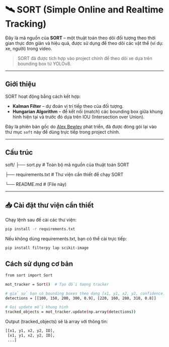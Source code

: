 # 🛰 SORT (Simple Online and Realtime Tracking)

Đây là mã nguồn của **SORT** – một thuật toán theo dõi đối tượng theo thời gian thực đơn giản và hiệu quả, được sử dụng để theo dõi các vật thể (ví dụ: xe, người) trong video.

>  SORT đã được tích hợp vào project chính để theo dõi xe dựa trên bounding box từ YOLOv8.

---

##  Giới thiệu

SORT hoạt động bằng cách kết hợp:
- **Kalman Filter** – dự đoán vị trí tiếp theo của đối tượng.
- **Hungarian Algorithm** – để kết nối (match) các bounding box giữa khung hình hiện tại và trước đó dựa trên IOU (Intersection over Union).

Đây là phiên bản gốc do [Alex Bewley](https://github.com/abewley/sort) phát triển, đã được đóng gói lại vào thư mục `soft` này để dùng trực tiếp trong project chính.

---

##  Cấu trúc

soft/
├── sort.py # Toàn bộ mã nguồn của thuật toán SORT

├── requirements.txt # Thư viện cần thiết để chạy SORT

└── README.md # (File này)

---

## 📥 Cài đặt thư viện cần thiết

Chạy lệnh sau để cài các thư viện:

```bash
pip install -r requirements.txt
```

Nếu không dùng requirements.txt, bạn có thể cài trực tiếp:
```bash
pip install filterpy lap scikit-image
```
Cách sử dụng cơ bản
---

```bash
from sort import Sort

mot_tracker = Sort()  # Tạo đối tượng tracker

# giả sử bạn có bounding boxes theo dạng [x1, y1, x2, y2, confidence]
detections = [[100, 150, 200, 300, 0.9], [220, 160, 280, 310, 0.8]]

# Gọi update mỗi khung hình
tracked_objects = mot_tracker.update(np.array(detections))

```
Output (tracked_objects) sẽ là array với thông tin:
```bash
[[x1, y1, x2, y2, ID],
 [x1, y1, x2, y2, ID],
 ...]
```


